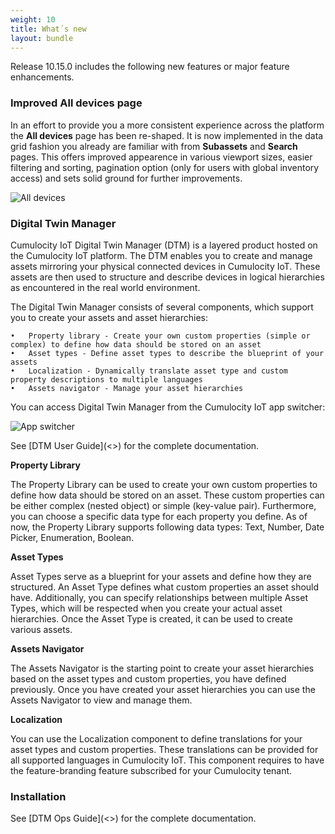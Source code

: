 ```yaml
---
weight: 10
title: What´s new
layout: bundle
---
```


Release 10.15.0 includes the following new features or major feature enhancements.

### Improved All devices page

In an effort to provide you a more consistent experience across the platform the **All devices** page has been re-shaped. It is now implemented in the data grid fashion you already are familiar with from **Subassets** and **Search** pages. This offers improved appearence in various viewport sizes, easier filtering and sorting, pagination option (only for users with global inventory access) and sets solid ground for further improvements.

![All devices](/images/release-notes/devmgmt-devices-alldevices.png)

### Digital Twin Manager

Cumulocity IoT Digital Twin Manager (DTM) is a layered product hosted on the Cumulocity IoT platform. The DTM enables you to create and manage assets mirroring your physical connected devices in Cumulocity IoT. These assets are then used to structure and describe devices in logical hierarchies as encountered in the real world environment.

The Digital Twin Manager consists of several components, which support you to create your assets and asset hierarchies:

    •	Property library - Create your own custom properties (simple or complex) to define how data should be stored on an asset
    •	Asset types - Define asset types to describe the blueprint of your assets
    •	Localization - Dynamically translate asset type and custom property descriptions to multiple languages
    •	Assets navigator - Manage your asset hierarchies

You can access Digital Twin Manager from the Cumulocity IoT app switcher:

![App switcher](/images/dtm/app-switcher-dtm.png)

See [DTM User Guide](<<TBD>>) for the complete documentation.

**Property Library**

The Property Library can be used to create your own custom properties to define how data should be stored on an asset. These custom properties can be either complex (nested object) or simple (key-value pair). Furthermore, you can choose a specific data type for each property you define. As of now, the Property Library supports following data types: Text, Number, Date Picker, Enumeration, Boolean.

**Asset Types**

Asset Types serve as a blueprint for your assets and define how they are structured. An Asset Type defines what custom properties an asset should have. Additionally, you can specify relationships between multiple Asset Types, which will be respected when you create your actual asset hierarchies. Once the Asset Type is created, it can be used to create various assets.

**Assets Navigator**

The Assets Navigator is the starting point to create your asset hierarchies based on the asset types and custom properties, you have defined previously. Once you have created your asset hierarchies you can use the Assets Navigator to view and manage them.

**Localization**

You can use the Localization component to define translations for your asset types and custom properties. These translations can be provided for all supported languages in Cumulocity IoT. This component requires to have the feature-branding feature subscribed for your Cumulocity tenant.

### Installation

See [DTM Ops Guide](<<TBD>>) for the complete documentation.
